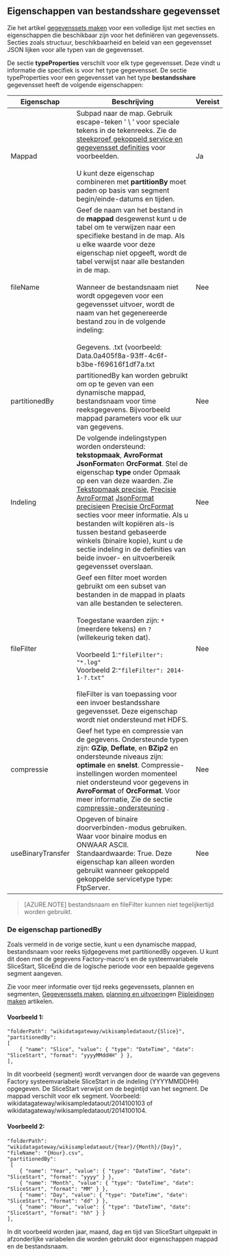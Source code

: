 ## <a name="fileshare-dataset-type-properties"></a>Eigenschappen van bestandsshare gegevensset

Zie het artikel [gegevenssets maken](../articles/data-factory/data-factory-create-datasets.md) voor een volledige lijst met secties en eigenschappen die beschikbaar zijn voor het definiëren van gegevenssets. Secties zoals structuur, beschikbaarheid en beleid van een gegevensset JSON lijken voor alle typen van de gegevensset. 

De sectie **typeProperties** verschilt voor elk type gegevensset. Deze vindt u informatie die specifiek is voor het type gegevensset. De sectie typeProperties voor een gegevensset van het type **bestandsshare** gegevensset heeft de volgende eigenschappen:

Eigenschap | Beschrijving | Vereist
-------- | ----------- | --------
Mappad | Subpad naar de map. Gebruik escape-teken ' \ ' voor speciale tekens in de tekenreeks. Zie de [steekproef gekoppeld service en gegevensset definities](#sample-linked-service-and-dataset-definitions) voor voorbeelden.<br/><br/>U kunt deze eigenschap combineren met **partitionBy** moet paden op basis van segment begin/einde-datums en tijden. | Ja
fileName | Geef de naam van het bestand in de **mappad** desgewenst kunt u de tabel om te verwijzen naar een specifieke bestand in de map. Als u elke waarde voor deze eigenschap niet opgeeft, wordt de tabel verwijst naar alle bestanden in de map.<br/><br/>Wanneer de bestandsnaam niet wordt opgegeven voor een gegevensset uitvoer, wordt de naam van het gegenereerde bestand zou in de volgende indeling: <br/><br/>Gegevens. <Guid>.txt (voorbeeld: Data.0a405f8a-93ff-4c6f-b3be-f69616f1df7a.txt | Nee
partitionedBy | partitionedBy kan worden gebruikt om op te geven van een dynamische mappad, bestandsnaam voor time reeksgegevens. Bijvoorbeeld mappad parameters voor elk uur van gegevens. | Nee
Indeling | De volgende indelingstypen worden ondersteund: **tekstopmaak**, **AvroFormat** **JsonFormat**en **OrcFormat**. Stel de eigenschap **type** onder Opmaak op een van deze waarden. Zie [Tekstopmaak precisie](#specifying-textformat), [Precisie AvroFormat](#specifying-avroformat) [JsonFormat precisie](#specifying-jsonformat)en [Precisie OrcFormat](#specifying-orcformat) secties voor meer informatie. Als u bestanden wilt kopiëren als-is tussen bestand gebaseerde winkels (binaire kopie), kunt u de sectie indeling in de definities van beide invoer- en uitvoerbereik gegevensset overslaan. | Nee
fileFilter | Geef een filter moet worden gebruikt om een subset van bestanden in de mappad in plaats van alle bestanden te selecteren.<br/><br/>Toegestane waarden zijn: `*` (meerdere tekens) en `?` (willekeurig teken dat).<br/><br/>Voorbeeld 1:`"fileFilter": "*.log"`<br/>Voorbeeld 2:`"fileFilter": 2014-1-?.txt"`<br/><br/> fileFilter is van toepassing voor een invoer bestandsshare gegevensset. Deze eigenschap wordt niet ondersteund met HDFS.  | Nee
| compressie | Geef het type en compressie van de gegevens. Ondersteunde typen zijn: **GZip**, **Deflate**, en **BZip2** en ondersteunde niveaus zijn: **optimale** en **snelst**. Compressie-instellingen worden momenteel niet ondersteund voor gegevens in **AvroFormat** of **OrcFormat**. Voor meer informatie, Zie de sectie [compressie-ondersteuning](#compression-support) .  | Nee |
| useBinaryTransfer | Opgeven of binaire doorverbinden-modus gebruiken. Waar voor binaire modus en ONWAAR ASCII. Standaardwaarde: True. Deze eigenschap kan alleen worden gebruikt wanneer gekoppeld gekoppelde servicetype type: FtpServer. | Nee | 
 

> [AZURE.NOTE] bestandsnaam en fileFilter kunnen niet tegelijkertijd worden gebruikt.

### <a name="using-partionedby-property"></a>De eigenschap partionedBy

Zoals vermeld in de vorige sectie, kunt u een dynamische mappad, bestandsnaam voor reeks tijdgegevens met partitionedBy opgeven. U kunt dit doen met de gegevens Factory-macro's en de systeemvariabele SliceStart, SliceEnd die de logische periode voor een bepaalde gegevens segment aangeven. 

Zie voor meer informatie over tijd reeks gegevenssets, plannen en segmenten, [Gegevenssets maken](../articles/data-factory/data-factory-create-datasets.md), [planning en uitvoering](../articles/data-factory/data-factory-scheduling-and-execution.md)en [Pijpleidingen maken](../articles/data-factory/data-factory-create-pipelines.md) artikelen. 

#### <a name="sample-1"></a>Voorbeeld 1:

    "folderPath": "wikidatagateway/wikisampledataout/{Slice}",
    "partitionedBy": 
    [
        { "name": "Slice", "value": { "type": "DateTime", "date": "SliceStart", "format": "yyyyMMddHH" } },
    ],

In dit voorbeeld {segment} wordt vervangen door de waarde van gegevens Factory systeemvariabele SliceStart in de indeling (YYYYMMDDHH) opgegeven. De SliceStart verwijst om de begintijd van het segment. De mappad verschilt voor elk segment. Voorbeeld: wikidatagateway/wikisampledataout/2014100103 of wikidatagateway/wikisampledataout/2014100104.

#### <a name="sample-2"></a>Voorbeeld 2:

    "folderPath": "wikidatagateway/wikisampledataout/{Year}/{Month}/{Day}",
    "fileName": "{Hour}.csv",
    "partitionedBy": 
     [
        { "name": "Year", "value": { "type": "DateTime", "date": "SliceStart", "format": "yyyy" } },
        { "name": "Month", "value": { "type": "DateTime", "date": "SliceStart", "format": "MM" } }, 
        { "name": "Day", "value": { "type": "DateTime", "date": "SliceStart", "format": "dd" } }, 
        { "name": "Hour", "value": { "type": "DateTime", "date": "SliceStart", "format": "hh" } } 
    ],

In dit voorbeeld worden jaar, maand, dag en tijd van SliceStart uitgepakt in afzonderlijke variabelen die worden gebruikt door eigenschappen mappad en de bestandsnaam.
